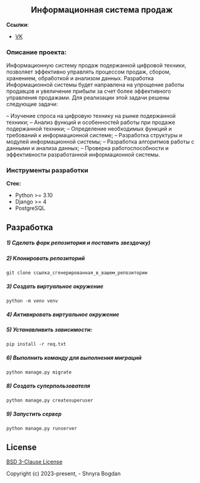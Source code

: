 <h2 align="center">Информационная система продаж</h2>


**Ссылки**:
- [VK](https://vk.com/id404101172)


### Описание проекта:
Информационную систему продаж подержанной цифровой техники, позволяет эффективно управлять процессом продаж, сбором, хранением, обработкой и анализом данных. Разработка Информационной системы будет направлена на упрощение работы продавцов и увеличение прибыли за счет более эффективного управления продажами.
Для реализации этой задачи решены следующие задачи:

–	Изучение спроса на цифровую технику на рынке подержанной техники;
–	Анализ функций и особенностей работы при продаже подержанной техники;
–	Определение необходимых функций и требований к информационной системе;
–	Разработка структуры и модулей информационной системы;
–	Разработка алгоритмов работы с данными и анализа данных;
–	Проверка работоспособности и эффективности разработанной информационной системы.

### Инструменты разработки

**Стек:**
- Python >= 3.10
- Django >= 4
- PostgreSQL

## Разработка

##### 1) Сделать форк репозитория и поставить звездочку)

##### 2) Клонировать репозиторий

    git clone ссылка_сгенерированная_в_вашем_репозитории

##### 3) Создать виртуальное окружение

    python -m venv venv
    
##### 4) Активировать виртуальное окружение

##### 5) Устанавливить зависимости:

    pip install -r req.txt

##### 6) Выполнить команду для выполнения миграций

    python manage.py migrate
    
##### 8) Создать суперпользователя

    python manage.py createsuperuser
    
##### 9) Запустить сервер

    python manage.py runserver

## License

[BSD 3-Clause License](https://opensource.org/licenses/BSD-3-Clause)

Copyright (c) 2023-present, - Shnyra Bogdan
